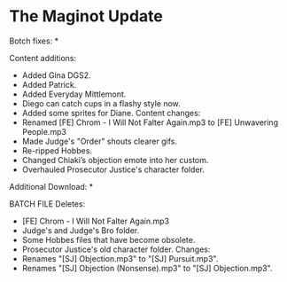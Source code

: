 # The Maginot Update

Botch fixes:
  * 
  
Content additions:
  * Added Gina DGS2.
  * Added Patrick.
  * Added Everyday Mittlemont.
  * Diego can catch cups in a flashy style now.
  * Added some sprites for Diane.
Content changes:
  * Renamed [FE] Chrom - I Will Not Falter Again.mp3 to [FE] Unwavering People.mp3
  * Made Judge's "Order" shouts clearer gifs.
  * Re-ripped Hobbes.
  * Changed Chiaki’s objection emote into her custom.
  * Overhauled Prosecutor Justice's character folder.


Additional Download:
  * 
 
BATCH FILE
Deletes:
  * [FE] Chrom - I Will Not Falter Again.mp3
  * Judge's and Judge's Bro folder.
  * Some Hobbes files that have become obsolete.
  * Prosecutor Justice's old character folder.
Changes:
  * Renames "[SJ] Objection.mp3" to "[SJ] Pursuit.mp3".
  * Renames "[SJ] Objection (Nonsense).mp3" to "[SJ] Objection.mp3".
